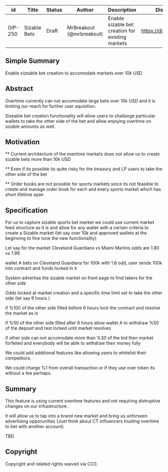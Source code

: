 | id | Title | Status | Author | Description | Discussions to | Created |
| ----------- | ----------- | ----------- | ----------- | ----------- | ----------- | ----------- |
| OIP-250 | Sizable Bets | Draft | MrBreakout (@mrbreakout) | Enable sizable bet creation for existing markets| https://discord.gg/overtime |

## Simple Summary
Enable sizeable bet creation to accomodate markets over 10k USD

## Abstract

Overtime currently can not accomodate large bets over 10k USD and it is limiting our reach for further user aquisition. 

Sizeable bet creation functionality will allow users to challange particular wallets to take the other side of the bet and allow enjoying overtime on sizable amounts as well.

## Motivation

** Current architecture of the overtime markets does not allow us to create sizable bets more than 10k USD 

** Even if its possible its quite risky for the treasury and LP users to take the other side of the bet

** Order books are not possible for sports markets since its not feasible to create and manage order book for each and every sports market which has short lifetime span

## Specification

For us to capture sizable sports bet market we could use current market feed structure as it is and allow for any wallet with a certain criteria to create a Sizable market 
(let say over 10k and approved wallets at the beginning to fine tune the new functionality)

Let say for the market Cleveland Guardians vs Miami Marlins odds are 1.80 vs 1.99 

wallet A bets on Cleveland Guardians for 100k with 1.8 odd, user sends 100k into contract and funds locked in it

System advertise the sizable market on front page to find takers for the other side

Odds locked at market creation and a specific time limit set to take the other side (let say 6 hours )

if %100 of the other side filled before 6 hours lock the contract and resolve the market as is 

if %50 of the other side filled after 6 hours allow wallet A to withdraw %50 of the deposit and rest locked until market resolves

if other side can not accomodate more than %30 of the bid then market forfeited and everybody will be able to withdraw their money fully

We could add additional features like allowing users to whitelist their competitors.

We could charge %1 from overall transaction or if they use over token its without a fee perhaps. 



## Summary

This feature is using current overtime features and not requiring distruptive changes on our infrastructure.

It will allow us to tap into a brand new market and bring us unforseen advertising opporunities (Just think about CT influencers trusting overtime to bet with another account)


TBD

## Copyright
 
Copyright and related rights waived via CC0.
